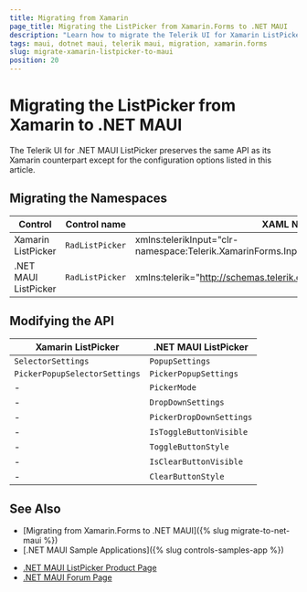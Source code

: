 ```yaml
---
title: Migrating from Xamarin
page_title: Migrating the ListPicker from Xamarin.Forms to .NET MAUI
description: "Learn how to migrate the Telerik UI for Xamarin ListPicker to the Telerik UI for .NET MAUI framework by updating the namespaces and the incompatible NuGet packages. "
tags: maui, dotnet maui, telerik maui, migration, xamarin.forms
slug: migrate-xamarin-listpicker-to-maui
position: 20
---
```


# Migrating the ListPicker from Xamarin to .NET MAUI

The Telerik UI for .NET MAUI ListPicker preserves the same API as its Xamarin counterpart except for the configuration options listed in this article.

## Migrating the Namespaces

| Control | Control name | XAML Namespcace | C# Namespace|
| --------------- | --------------- | --------------- | --------------- |
| Xamarin ListPicker | `RadListPicker` | xmlns:telerikInput="clr-namespace:Telerik.XamarinForms.Input;assembly=Telerik.XamarinForms.Input" | using Telerik.XamarinForms.Input; |
| .NET MAUI ListPicker | `RadListPicker` | xmlns:telerik="http://schemas.telerik.com/2022/xaml/maui" | using Telerik.Maui.Controls; |


## Modifying the API

| Xamarin ListPicker | .NET MAUI ListPicker |
| ------------- | --------------- |
| `SelectorSettings` | `PopupSettings` |
| `PickerPopupSelectorSettings` | `PickerPopupSettings` |
| - | `PickerMode` |
| - | `DropDownSettings` |
| - | `PickerDropDownSettings` |
| - | `IsToggleButtonVisible` |
| - | `ToggleButtonStyle` |
| - | `IsClearButtonVisible` |
| - | `ClearButtonStyle` |


## See Also

* [Migrating from Xamarin.Forms to .NET MAUI]({% slug migrate-to-net-maui %})
* [.NET MAUI Sample Applications]({% slug controls-samples-app %})
- [.NET MAUI ListPicker Product Page](https://www.telerik.com/maui-ui/listpicker)
- [.NET MAUI Forum Page](https://www.telerik.com/forums/maui?tagId=1853)
